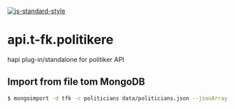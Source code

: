[![js-standard-style](https://img.shields.io/badge/code%20style-standard-brightgreen.svg?style=flat)](https://github.com/feross/standard)
# api.t-fk.politikere
hapi plug-in/standalone for politiker API

## Import from file tom MongoDB

```sh
$ mongoimport -d tfk -c politicians data/politicians.json --jsonArray
```
